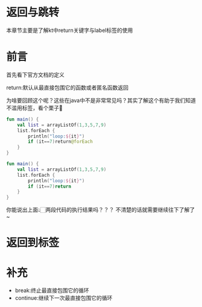 # 返回与跳转

本章节主要是了解kt中return关键字与label标签的使用

# 前言

首先看下官方文档的定义

return:默认从最直接包围它的函数或者匿名函数返回

为啥要回顾这个呢？这些在java中不是非常常见吗？其实了解这个有助于我们知道不滥用标签，看个栗子🌰

```kotlin
fun main() {
    val list = arrayListOf(1,3,5,7,9)
    list.forEach {
        println("loop:${it}")
        if (it==7)return@forEach
    }
}
```

```kotlin
fun main() {
    val list = arrayListOf(1,3,5,7,9)
    list.forEach {
        println("loop:${it}")
        if (it==7)return
    }
}
```

你能说出上面👆🏻两段代码的执行结果吗？？？ 不清楚的话就需要继续往下了解了~

# 返回到标签



# 补充

- break:终止最直接包围它的循环
- continue:继续下一次最直接包围它的循环




